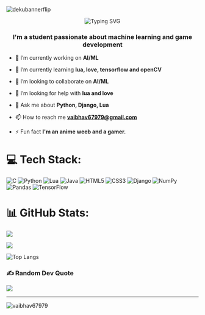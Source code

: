 ![dekubannerflip](https://user-images.githubusercontent.com/95418676/210138648-d76a83e5-4e11-4e0f-820c-4f71d041dc6e.png)
<p align = "center"><img src="https://readme-typing-svg.demolab.com?font=Fira+Code&weight=500&pause=1000&center=true&vCenter=true&width=435&lines=Hello%2C+this+is+Vaibhav+%F0%9F%91%8B%F0%9F%8F%BC;Welcome+to+my+Github+profile" alt="Typing SVG" /></p>
<h3 align="center">I'm a student passionate about machine learning and game development</h3>


- 🔭 I’m currently working on **AI/ML**

- 🌱 I’m currently learning **lua, love, tensorflow and openCV**

- 👯 I’m looking to collaborate on **AI/ML**

- 🤝 I’m looking for help with **lua and love**

- 💬 Ask me about **Python, Django, Lua**

- 📫 How to reach me **vaibhav67979@gmail.com**

- ⚡ Fun fact **I'm an anime weeb and a gamer.**


<p align="left">
</p>


 
 
# 💻 Tech Stack:
![C](https://img.shields.io/badge/c-%2300599C.svg?style=plastic&logo=c&logoColor=white) ![Python](https://img.shields.io/badge/python-3670A0?style=plastic&logo=python&logoColor=ffdd54) ![Lua](https://img.shields.io/badge/lua-%232C2D72.svg?style=plastic&logo=lua&logoColor=white) ![Java](https://img.shields.io/badge/java-%23ED8B00.svg?style=plastic&logo=java&logoColor=white) ![HTML5](https://img.shields.io/badge/html5-%23E34F26.svg?style=plastic&logo=html5&logoColor=white) ![CSS3](https://img.shields.io/badge/css3-%231572B6.svg?style=plastic&logo=css3&logoColor=white) ![Django](https://img.shields.io/badge/django-%23092E20.svg?style=plastic&logo=django&logoColor=white) ![NumPy](https://img.shields.io/badge/numpy-%23013243.svg?style=plastic&logo=numpy&logoColor=white) ![Pandas](https://img.shields.io/badge/pandas-%23150458.svg?style=plastic&logo=pandas&logoColor=white) ![TensorFlow](https://img.shields.io/badge/TensorFlow-%23FF6F00.svg?style=plastic&logo=TensorFlow&logoColor=white)
# 📊 GitHub Stats:
<!-- <picture>
<source 
  srcset="https://github-readme-stats.vercel.app/api?username=Vaibhav67979&show_icons=true&theme=dark"
  media="(prefers-color-scheme: dark)"
/>
<source
  srcset="https://github-readme-stats.vercel.app/api?username=Vaibhav67979&show_icons=true"
  media="(prefers-color-scheme: light), (prefers-color-scheme: no-preference)"
/>
<img src="https://github-readme-stats.vercel.app/api?username=Vaibhav67979&show_icons=true" />
</picture><br/> -->
![](https://github-readme-stats.vercel.app/api?username=Vaibhav67979&theme=transparent&count_private=true&show_icons=true)

![](https://github-readme-streak-stats.herokuapp.com/?user=Vaibhav67979&theme=dark&hide_border=false)<br/>

![Top Langs](https://github-readme-stats.vercel.app/api/top-langs/?username=Vaibhav67979&theme=transparent&layout=compact)


### ✍️ Random Dev Quote
![](https://quotes-github-readme.vercel.app/api?type=horizontal&theme=radical)


---

<p align="left"> <img src="https://komarev.com/ghpvc/?username=vaibhav67979&label=Profile%20views&color=0e75b6&style=flat" alt="vaibhav67979" /> </p>

